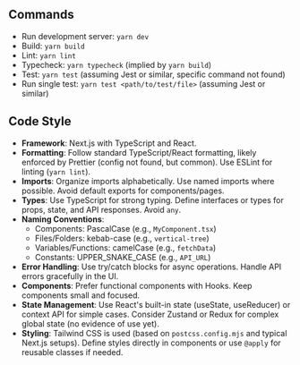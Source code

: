 ## Commands

- Run development server: `yarn dev`
- Build: `yarn build`
- Lint: `yarn lint`
- Typecheck: `yarn typecheck` (implied by `yarn build`)
- Test: `yarn test` (assuming Jest or similar, specific command not found)
- Run single test: `yarn test <path/to/test/file>` (assuming Jest or similar)

## Code Style

- **Framework**: Next.js with TypeScript and React.
- **Formatting**: Follow standard TypeScript/React formatting, likely enforced by Prettier (config not found, but common). Use ESLint for linting (`yarn lint`).
- **Imports**: Organize imports alphabetically. Use named imports where possible. Avoid default exports for components/pages.
- **Types**: Use TypeScript for strong typing. Define interfaces or types for props, state, and API responses. Avoid `any`.
- **Naming Conventions**:
    - Components: PascalCase (e.g., `MyComponent.tsx`)
    - Files/Folders: kebab-case (e.g., `vertical-tree`)
    - Variables/Functions: camelCase (e.g., `fetchData`)
    - Constants: UPPER_SNAKE_CASE (e.g., `API_URL`)
- **Error Handling**: Use try/catch blocks for async operations. Handle API errors gracefully in the UI.
- **Components**: Prefer functional components with Hooks. Keep components small and focused.
- **State Management**: Use React's built-in state (useState, useReducer) or context API for simple cases. Consider Zustand or Redux for complex global state (no evidence of use yet).
- **Styling**: Tailwind CSS is used (based on `postcss.config.mjs` and typical Next.js setups). Define styles directly in components or use `@apply` for reusable classes if needed.
